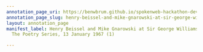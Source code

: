 ```yaml
---
annotation_page_uri: https://benwbrum.github.io/spokenweb-hackathon-development-noterms/annotations/henry-beissel-and-mike-gnarowski-at-sir-george-williams-university-the-poetry-series-13-january-1967-1--canvas-1-introducer.json
annotation_page_slug: henry-beissel-and-mike-gnarowski-at-sir-george-williams-university-the-poetry-series-13-january-1967-1--canvas-1-introducer
layout: annotation_page
manifest_label: Henry Beissel and Mike Gnarowski at Sir George Williams University,
  The Poetry Series, 13 January 1967 (1)

---
```

